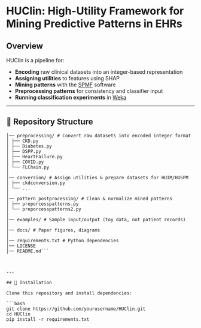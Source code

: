 # HUClin: High-Utility Framework for Mining Predictive Patterns in EHRs

## Overview

HUClin is a pipeline for:

- **Encoding** raw clinical datasets into an integer-based representation  
- **Assigning utilities** to features using SHAP  
- **Mining patterns** with the [SPMF](http://www.philippe-fournier-viger.com/spmf/) software  
- **Preprocessing patterns** for consistency and classifier input  
- **Running classification experiments** in [Weka](https://www.cs.waikato.ac.nz/ml/weka/)  

---

## 🔹 Repository Structure

```HUClin/
│── preprocessing/ # Convert raw datasets into encoded integer format
│ ├── CKD.py
│ ├── Diabetes.py
│ ├── DSPP.py
│ ├── HeartFailure.py
│ ├── COVID.py
│ └── FLChain.py
│
│── conversion/ # Assign utilities & prepare datasets for HUIM/HUSPM
│ ├── ckdconversion.py
│ └── ...
│
│── pattern_postprocessing/ # Clean & normalize mined patterns
│ ├── preporcesspatterns.py
│ └── preporcesspatterns2.py
│
│── examples/ # Sample input/output (toy data, not patient records)
│
│── docs/ # Paper figures, diagrams
│
│── requirements.txt # Python dependencies
│── LICENSE
│── README.md```



---

## 🔹 Installation

Clone this repository and install dependencies:

```bash
git clone https://github.com/yourusername/HUClin.git
cd HUClin
pip install -r requirements.txt

